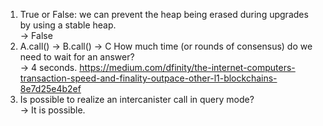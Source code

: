 1. True or False: we can prevent the heap being erased during upgrades by using a stable heap.  
-> False
2. A.call() -> B.call() -> C How much time (or rounds of consensus) do we need to wait for an answer?  
-> 4 seconds. https://medium.com/dfinity/the-internet-computers-transaction-speed-and-finality-outpace-other-l1-blockchains-8e7d25e4b2ef  
3. Is possible to realize an intercanister call in query mode?  
-> It is possible.  